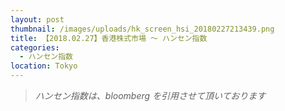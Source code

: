 ```yaml
---
layout: post
thumbnail: /images/uploads/hk_screen_hsi_20180227213439.png
title: 【2018.02.27】香港株式市場 〜 ハンセン指数
categories:
  - ハンセン指数
location: Tokyo
---
```

>_ハンセン指数は、bloomberg を引用させて頂いております_
